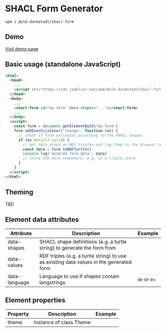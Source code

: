 # SHACL Form Generator
```console
npm i @ulb-darmstadt/shacl-form 
```

## Demo
[Visit demo page](https://ulb-darmstadt.github.io/shacl-form/)

## Basic usage (standalone JavaScript)
```html
<html>
  <head>
    ...
    <script src="https://cdn.jsdelivr.net/npm/@ulb-darmstadt/shacl-form/dist/index.js" type="module"></script>
  </head>
  <body>
    ...
    <shacl-form id="my-form" data-shapes="..."></shacl-form>
    ...
  </body>
  <script>
    const form = document.getElementById("my-form")
    form.addEventListener('change', function (ev) {
      // check if form validates according to the SHACL shapes
      if (ev.detail?.valid) {
        // get data graph as RDF triples and log them to the browser console
        const data = form.toRDFTurtle()
        console.log('entered form data', data)
        // store the data somewhere, e.g. in a triple store
      }
    }
  </script>
</html>
```

## Theming
TBD

## Element data attributes
Attribute | Description | Example
---|---|---
data-shapes | SHACL shape definitions (e.g. a turtle string) to generate the form from |
data-values | RDF triples (e.g. a turtle string) to use as existing data values in the generated form
data-language | Language to use if shapes contain langstrings | `de` or `en`

## Element properties
Property | Description | Example
---|---|---
theme | Instance of class Theme |

